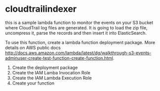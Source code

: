 # cloudtrailindexer

this is a sample lambda function to monitor the events on your S3 bucket where CloudTrail log files are generated. It is going to load the zip file, uncompress it, parse the records and then insert it into ElasticSearch.

To use this function, create a lambda function deployment package. More details on AWS public docs http://docs.aws.amazon.com/lambda/latest/dg/walkthrough-s3-events-adminuser-create-test-function-create-function.html.

1) Create the deployment package
2) Create the IAM Lamba Invocation Role
3) Create the IAM Lambda Execution Role
4) Create your function
